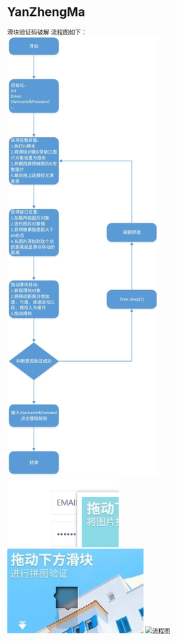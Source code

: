 # YanZhengMa
滑块验证码破解
流程图如下：
![流程图](doc/滑块验证码.jpg)
![流程图](captcha1.png)
![流程图](captcha_up.png)
![流程图](captcha_down.jpg)
